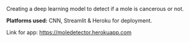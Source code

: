 Creating a deep learning model to detect if a mole is cancerous or not.

**Platforms used:** CNN, Streamlit & Heroku for deployment.

Link for app: https://moledetector.herokuapp.com
